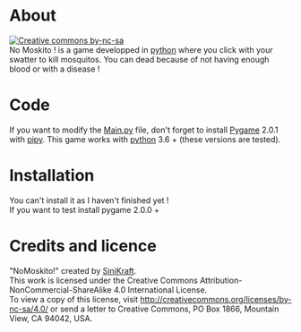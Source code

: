# About
[![Creative commons by-nc-sa](https://licensebuttons.net/l/by-nc-sa/4.0/88x31.png)](http://creativecommons.org/licenses/by-nc-sa/4.0/)  
No Moskito ! is a game developped in [python](https://www.python.org/downloads/) where you click with your swatter to kill mosquitos.
You can dead because of not having enough blood or with a disease !
# Code
If you want to modify the [Main.py](https://github.com/SiniKraft/NoMoskito/blob/main/Main.py) file, don't forget to install [Pygame](https://www.pygame.org/) 2.0.1 with [pipy](https://pypi.org/).
This game works with [python](https://www.python.org/downloads/) 3.6 + (these versions are tested).
# Installation
You can't install it as I haven't finished yet !  
If you want to test install pygame 2.0.0 +
# Credits and licence
"NoMoskito!" created by [SiniKraft](https://github.com/SiniKraft).  
This work is licensed under the Creative Commons Attribution-NonCommercial-ShareAlike 4.0 International License.  
To view a copy of this license, visit http://creativecommons.org/licenses/by-nc-sa/4.0/ or send a letter to Creative Commons, PO Box 1866, Mountain View, CA 94042, USA.
